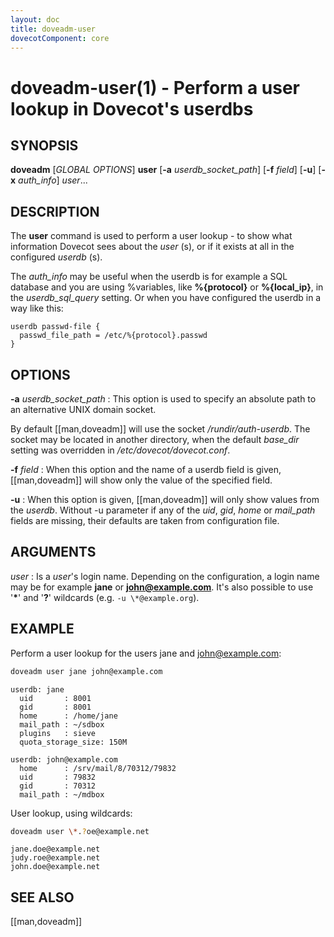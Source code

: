 ```yaml
---
layout: doc
title: doveadm-user
dovecotComponent: core
---
```


# doveadm-user(1) - Perform a user lookup in Dovecot's userdbs

## SYNOPSIS

**doveadm** [*GLOBAL OPTIONS*] **user**
  [**-a** *userdb_socket_path*]
  [**-f** *field*]
  [**-u**]
  [**-x** *auth_info*]
  *user*...

## DESCRIPTION

The **user** command is used to perform a user lookup - to show what
information Dovecot sees about the *user* (s), or if it exists at all
in the configured *userdb* (s).

The *auth_info* may be useful when the userdb is for example a SQL
database and you are using %variables, like **%{protocol}** or **%{local_ip}**,
in the *userdb_sql_query* setting. Or when you have configured the userdb in a
way like this:

```
userdb passwd-file {
  passwd_file_path = /etc/%{protocol}.passwd
}
```

<!-- @include: global-options.inc -->

## OPTIONS

**-a** *userdb_socket_path*
:   This option is used to specify an absolute path to an alternative
    UNIX domain socket.

By default [[man,doveadm]] will use the socket */rundir/auth-userdb*.
The socket may be located in another directory, when the default
*base_dir* setting was overridden in */etc/dovecot/dovecot.conf*.

**-f** *field*
:   When this option and the name of a userdb field is given,
    [[man,doveadm]] will show only the value of the specified field.

**-u**
:   When this option is given, [[man,doveadm]] will only show values
    from the *userdb*. Without -u parameter if any of the *uid*, *gid*,
    *home* or *mail_path* fields are missing, their defaults are taken from
    configuration file.

<!-- @include: option-x.inc -->

## ARGUMENTS

*user*
:   Is a *user*'s login name. Depending on the configuration, a login
    name may be for example **jane** or **john@example.com**. It's also
    possible to use '**\***' and '**?**' wildcards (e.g. `-u
    \*@example.org`).

## EXAMPLE

Perform a user lookup for the users jane and john@example.com:

```sh
doveadm user jane john@example.com
```
```
userdb: jane
  uid       : 8001
  gid       : 8001
  home      : /home/jane
  mail_path : ~/sdbox
  plugins   : sieve
  quota_storage_size: 150M

userdb: john@example.com
  home      : /srv/mail/8/70312/79832
  uid       : 79832
  gid       : 70312
  mail_path : ~/mdbox
```

User lookup, using wildcards:

```sh
doveadm user \*.?oe@example.net
```
```
jane.doe@example.net
judy.roe@example.net
john.doe@example.net
```

<!-- @include: reporting-bugs.inc -->

## SEE ALSO

[[man,doveadm]]
